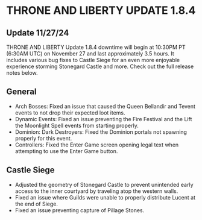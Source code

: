 # THRONE AND LIBERTY UPDATE 1.8.4
## Update 11/27/24
THRONE AND LIBERTY Update 1.8.4 downtime will begin at 10:30PM PT (6:30AM UTC) on November 27 and last approximately 3.5 hours. It includes various bug fixes to Castle Siege for an even more enjoyable experience storming Stonegard Castle and more. Check out the full release notes below.

## General
- Arch Bosses: Fixed an issue that caused the Queen Bellandir and Tevent events to not drop their expected loot items.
- Dynamic Events: Fixed an issue preventing the Fire Festival and the Lift the Moonlight Spell events from starting properly.
- Dominion: Dark Destroyers: Fixed the Dominion portals not spawning properly for this event.
- Controllers: Fixed the Enter Game screen opening legal text when attempting to use the Enter Game button.

## Castle Siege
- Adjusted the geometry of Stonegard Castle to prevent unintended early access to the inner courtyard by traveling atop the western walls.
- Fixed an issue where Guilds were unable to properly distribute Lucent at the end of Siege.
- Fixed an issue preventing capture of Pillage Stones.